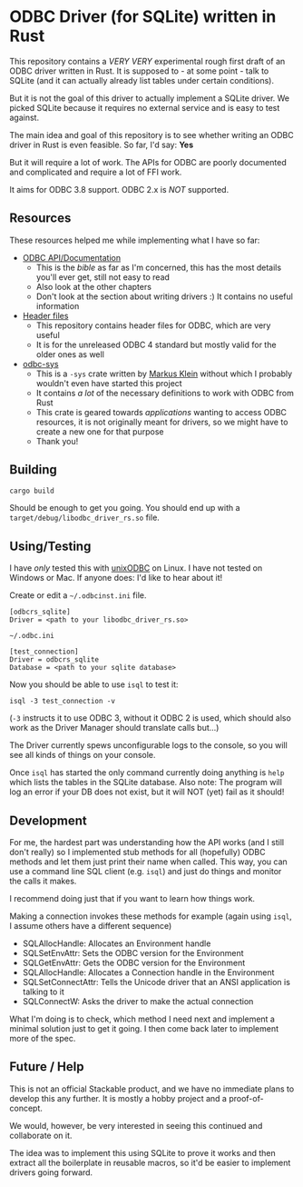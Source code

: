 # ODBC Driver (for SQLite) written in Rust

This repository contains a _VERY VERY_ experimental rough first draft of an ODBC driver written in Rust.
It is supposed to - at some point - talk to SQLite (and it can actually already list tables under certain conditions).

But it is not the goal of this driver to actually implement a SQLite driver.
We picked SQLite because it requires no external service and is easy to test against.

The main idea and goal of this repository is to see whether writing an ODBC driver in Rust is even feasible.
So far, I'd say: **Yes**

But it will require a lot of work.
The APIs for ODBC are poorly documented and complicated and require a lot of FFI work.

It aims for ODBC 3.8 support.
ODBC 2.x is _NOT_ supported.
                                        
## Resources

These resources helped me while implementing what I have so far:

- [ODBC API/Documentation](https://learn.microsoft.com/en-us/sql/odbc/reference/syntax/odbc-api-reference?view=sql-server-ver16)
  - This is the _bible_ as far as I'm concerned, this has the most details you'll ever get, still not easy to read
  - Also look at the other chapters
  - Don't look at the section about writing drivers :) It contains no useful information
- [Header files](https://github.com/microsoft/ODBC-Specification/blob/master/Windows/inc/sql.h)
  - This repository contains header files for ODBC, which are very useful
  - It is for the unreleased ODBC 4 standard but mostly valid for the older ones as well
- [odbc-sys](https://github.com/pacman82/odbc-sys)
  - This is a `-sys` crate written by [Markus Klein](https://github.com/pacman82) without which I probably wouldn't even have started this project
  - It contains _a lot_ of the necessary definitions to work with ODBC from Rust
  - This crate is geared towards _applications_ wanting to access ODBC resources, it is not originally meant for drivers, so we might have to create a new one for that purpose
  - Thank you!
                  
## Building

```bash
cargo build
```

Should be enough to get you going.
You should end up with a `target/debug/libodbc_driver_rs.so` file.

## Using/Testing

I have _only_ tested this with [unixODBC](https://www.unixodbc.org/) on Linux.
I have not tested on Windows or Mac.
If anyone does: I'd like to hear about it!
   
Create or edit a `~/.odbcinst.ini` file.

```
[odbcrs_sqlite]
Driver = <path to your libodbc_driver_rs.so>
```

`~/.odbc.ini`
```
[test_connection]
Driver = odbcrs_sqlite
Database = <path to your sqlite database>
```
   
Now you should be able to use `isql` to test it:

```
isql -3 test_connection -v
```

(`-3` instructs it to use ODBC 3, without it ODBC 2 is used, which should also work as the Driver Manager should translate calls but...)

The Driver currently spews unconfigurable logs to the console, so you will see all kinds of things on your console.

Once `isql` has started the only command currently doing anything is `help` which lists the tables in the SQLite database.
Also note: The program will log an error if your DB does not exist, but it will NOT (yet) fail as it should!

## Development

For me, the hardest part was understanding how the API works (and I still don't really) so I implemented stub methods for all (hopefully) ODBC methods and let them just print their name when called.
This way, you can use a command line SQL client (e.g. `isql`) and just do things and monitor the calls it makes.

I recommend doing just that if you want to learn how things work.

Making a connection invokes these methods for example (again using `isql`, I assume others have a different sequence)
- SQLAllocHandle: Allocates an Environment handle
- SQLSetEnvAttr: Sets the ODBC version for the Environment
- SQLGetEnvAttr: Gets the ODBC version for the Environment
- SQLAllocHandle: Allocates a Connection handle in the Environment
- SQLSetConnectAttr: Tells the Unicode driver that an ANSI application is talking to it
- SQLConnectW: Asks the driver to make the actual connection

What I'm doing is to check, which method I need next and implement a minimal solution just to get it going.
I then come back later to implement more of the spec.

## Future / Help

This is not an official Stackable product, and we have no immediate plans to develop this any further.
It is mostly a hobby project and a proof-of-concept.

We would, however, be very interested in seeing this continued and collaborate on it.

The idea was to implement this using SQLite to prove it works and then extract all the boilerplate in reusable macros, so it'd be easier to implement drivers going forward.
